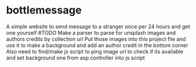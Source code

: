 # bottlemessage
A simple website to send message to a stranger once per 24 hours and get one yourself
#TODO
Make a parser to parse for unsplash images and authors credits by collection url
Put those images into this project file and use it to make a background and add an author credit in the bottom corner
Also need to find/make js script to ping image url to check if its available and set background one from asp controller into js script
